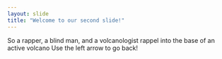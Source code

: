 ```yaml
---
layout: slide
title: "Welcome to our second slide!"
---
```

So a rapper, a blind man, and a volcanologist rappel into the base of an active volcano
Use the left arrow to go back!
